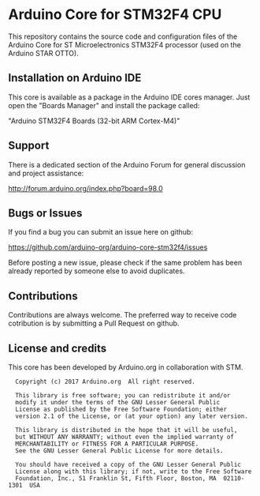 # Arduino Core for STM32F4 CPU

This repository contains the source code and configuration files of the Arduino Core
for ST Microelectronics STM32F4 processor (used on the Arduino STAR OTTO).

## Installation on Arduino IDE

This core is available as a package in the Arduino IDE cores manager.
Just open the "Boards Manager" and install the package called:

"Arduino STM32F4 Boards (32-bit ARM Cortex-M4)"

## Support

There is a dedicated section of the Arduino Forum for general discussion and project assistance:

http://forum.arduino.org/index.php?board=98.0

## Bugs or Issues

If you find a bug you can submit an issue here on github:

https://github.com/arduino-org/arduino-core-stm32f4/issues

Before posting a new issue, please check if the same problem has been already reported by someone else
to avoid duplicates.

## Contributions

Contributions are always welcome. The preferred way to receive code cotribution is by submitting a
Pull Request on github.

## License and credits

This core has been developed by Arduino.org in collaboration with STM.

```
  Copyright (c) 2017 Arduino.org  All right reserved.

  This library is free software; you can redistribute it and/or
  modify it under the terms of the GNU Lesser General Public
  License as published by the Free Software Foundation; either
  version 2.1 of the License, or (at your option) any later version.

  This library is distributed in the hope that it will be useful,
  but WITHOUT ANY WARRANTY; without even the implied warranty of
  MERCHANTABILITY or FITNESS FOR A PARTICULAR PURPOSE.
  See the GNU Lesser General Public License for more details.

  You should have received a copy of the GNU Lesser General Public
  License along with this library; if not, write to the Free Software
  Foundation, Inc., 51 Franklin St, Fifth Floor, Boston, MA  02110-1301  USA
